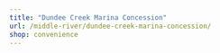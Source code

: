 ```yaml
---
title: "Dundee Creek Marina Concession"
url: /middle-river/dundee-creek-marina-concession/
shop: convenience
---
```

